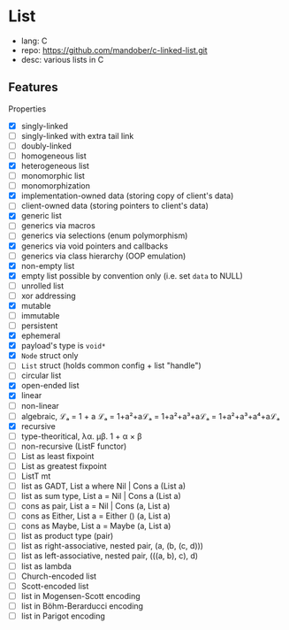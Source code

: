 # List

- lang: C
- repo: https://github.com/mandober/c-linked-list.git
- desc: various lists in C

## Features

Properties
- [x] singly-linked
- [ ] singly-linked with extra tail link
- [ ] doubly-linked
- [ ] homogeneous list
- [x] heterogeneous list
- [ ] monomorphic list
- [ ] monomorphization
- [x] implementation-owned data (storing copy of client's data)
- [ ] client-owned data (storing pointers to client's data)
- [x] generic list
- [ ] generics via macros
- [ ] generics via selections (enum polymorphism)
- [x] generics via void pointers and callbacks
- [ ] generics via class hierarchy (OOP emulation)
- [x] non-empty list
- [x] empty list possible by convention only (i.e. set `data` to NULL)
- [ ] unrolled list
- [ ] xor addressing
- [x] mutable
- [ ] immutable
- [ ] persistent
- [x] ephemeral
- [x] payload's type is `void*`
- [x] `Node` struct only
- [ ] `List` struct (holds common config + list "handle")
- [ ] circular list
- [x] open-ended list
- [x] linear
- [ ] non-linear
- [ ] algebraic, ℒₐ = 1 + a ℒₐ = 1+a²+aℒₐ = 1+a²+a³+aℒₐ = 1+a²+a³+a⁴+aℒₐ
- [x] recursive
- [ ] type-theoritical, λα. μβ. 1 + α × β
- [ ] non-recursive (ListF functor)
- [ ] List as least fixpoint
- [ ] List as greatest fixpoint
- [ ] ListT mt
- [ ] list as GADT, List a where Nil | Cons a (List a)
- [ ] list as sum type, List a = Nil | Cons a (List a)
- [ ] cons as pair, List a = Nil | Cons (a, List a)
- [ ] cons as Either, List a = Either () (a, List a)
- [ ] cons as Maybe, List a = Maybe (a, List a)
- [ ] list as product type (pair)
- [ ] list as right-associative, nested pair, (a, (b, (c, d)))
- [ ] list as left-associative, nested pair, (((a, b), c), d)
- [ ] list as lambda
- [ ] Church-encoded list
- [ ] Scott-encoded list
- [ ] list in Mogensen-Scott encoding
- [ ] list in Böhm-Berarducci encoding
- [ ] list in Parigot encoding
